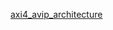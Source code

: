 [axi4_avip_architecture](https://drive.google.com/file/d/1uKSyCPSytoO4dUe6cVQjOtK6n_oS3m1q/view?usp=sharing)

